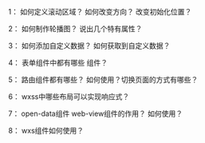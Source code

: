 1： 如何定义滚动区域？ 如何改变方向？ 改变初始化位置？

2： 如何制作轮播图？  说出几个特有属性？  

3： 如何添加自定义数据？ 如何获取到自定义数据？

4： 表单组件中都有哪些 组件？

5： 路由组件都有哪些？ 如何使用？切换页面的方式有哪些？

6： wxss中哪些布局可以实现响应式？

7： open-data组件 web-view组件的作用？ 如何使用？

8： wxs组件如何使用？

